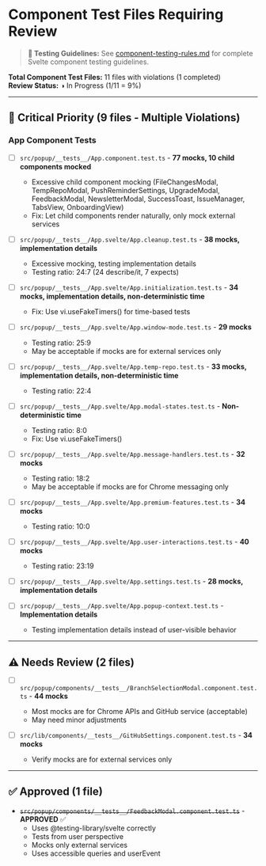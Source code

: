 # Component Test Files Requiring Review

> **📘 Testing Guidelines:** See [component-testing-rules.md](./component-testing-rules.md) for complete Svelte component testing guidelines.

**Total Component Test Files:** 11 files with violations (1 completed)  
**Review Status:** ◑ In Progress (1/11 = 9%)

---

## 🔴 Critical Priority (9 files - Multiple Violations)

### App Component Tests

- [ ] `src/popup/__tests__/App.component.test.ts` - **77 mocks, 10 child components mocked**

  - Excessive child component mocking (FileChangesModal, TempRepoModal, PushReminderSettings, UpgradeModal, FeedbackModal, NewsletterModal, SuccessToast, IssueManager, TabsView, OnboardingView)
  - Fix: Let child components render naturally, only mock external services

- [ ] `src/popup/__tests__/App.svelte/App.cleanup.test.ts` - **38 mocks, implementation details**

  - Excessive mocking, testing implementation details
  - Testing ratio: 24:7 (24 describe/it, 7 expects)

- [ ] `src/popup/__tests__/App.svelte/App.initialization.test.ts` - **34 mocks, implementation details, non-deterministic time**

  - Fix: Use vi.useFakeTimers() for time-based tests

- [ ] `src/popup/__tests__/App.svelte/App.window-mode.test.ts` - **29 mocks**

  - Testing ratio: 25:9
  - May be acceptable if mocks are for external services only

- [ ] `src/popup/__tests__/App.svelte/App.temp-repo.test.ts` - **33 mocks, implementation details, non-deterministic time**

  - Testing ratio: 22:4

- [ ] `src/popup/__tests__/App.svelte/App.modal-states.test.ts` - **Non-deterministic time**

  - Testing ratio: 8:0
  - Fix: Use vi.useFakeTimers()

- [ ] `src/popup/__tests__/App.svelte/App.message-handlers.test.ts` - **32 mocks**

  - Testing ratio: 18:2
  - May be acceptable if mocks are for Chrome messaging only

- [ ] `src/popup/__tests__/App.svelte/App.premium-features.test.ts` - **34 mocks**

  - Testing ratio: 10:0

- [ ] `src/popup/__tests__/App.svelte/App.user-interactions.test.ts` - **40 mocks**

  - Testing ratio: 23:19

- [ ] `src/popup/__tests__/App.svelte/App.settings.test.ts` - **28 mocks, implementation details**

- [ ] `src/popup/__tests__/App.svelte/App.popup-context.test.ts` - **Implementation details**
  - Testing implementation details instead of user-visible behavior

---

## ⚠️ Needs Review (2 files)

- [ ] `src/popup/components/__tests__/BranchSelectionModal.component.test.ts` - **44 mocks**

  - Most mocks are for Chrome APIs and GitHub service (acceptable)
  - May need minor adjustments

- [ ] `src/lib/components/__tests__/GitHubSettings.component.test.ts` - **34 mocks**
  - Verify mocks are for external services only

---

## ✅ Approved (1 file)

- ~~`src/popup/components/__tests__/FeedbackModal.component.test.ts`~~ - **APPROVED** ✅
  - Uses @testing-library/svelte correctly
  - Tests from user perspective
  - Mocks only external services
  - Uses accessible queries and userEvent
